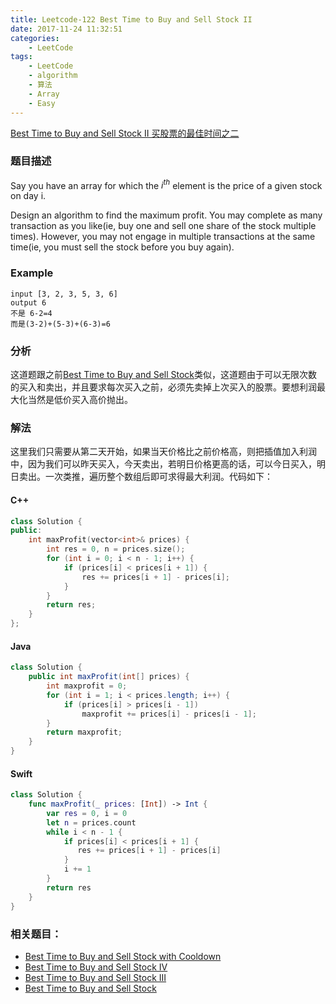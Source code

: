 ```yaml
---
title: Leetcode-122 Best Time to Buy and Sell Stock II
date: 2017-11-24 11:32:51
categories:
    - LeetCode
tags:
    - LeetCode
    - algorithm
    - 算法
    - Array
    - Easy
---
```


[Best Time to Buy and Sell Stock II 买股票的最佳时间之二](https://leetcode.com/problems/best-time-to-buy-and-sell-stock-ii/description/)

### 题目描述
Say you have an array for which the $i^{th}$  element is the price of a given stock on day i.

Design an algorithm to find the maximum profit. You may complete as many transaction as you like(ie, buy one and sell one share of the stock multiple times). However, you may not engage in multiple transactions at the same time(ie, you must sell the stock before you buy again).
### Example
    input [3, 2, 3, 5, 3, 6]
    output 6
    不是 6-2=4
    而是(3-2)+(5-3)+(6-3)=6
### 分析
这道题跟之前[Best Time to Buy and Sell Stock](https://keshiim.github.io/2017/11/24/Leetcode-121-Best-Time-to-Buy-and-Sell-Stock/)类似，这道题由于可以无限次数的买入和卖出，并且要求每次买入之前，必须先卖掉上次买入的股票。要想利润最大化当然是低价买入高价抛出。
### 解法
这里我们只需要从第二天开始，如果当天价格比之前价格高，则把插值加入利润中，因为我们可以昨天买入，今天卖出，若明日价格更高的话，可以今日买入，明日卖出。一次类推，遍历整个数组后即可求得最大利润。代码如下：
#### C++

```c++
class Solution {
public:
    int maxProfit(vector<int>& prices) {
        int res = 0, n = prices.size();
        for (int i = 0; i < n - 1; i++) {
            if (prices[i] < prices[i + 1]) {
                res += prices[i + 1] - prices[i];
            }
        }
        return res;
    }
};
```

#### Java

```java
class Solution {
    public int maxProfit(int[] prices) {
        int maxprofit = 0;
        for (int i = 1; i < prices.length; i++) {
            if (prices[i] > prices[i - 1])
                maxprofit += prices[i] - prices[i - 1];
        }
        return maxprofit;
    }
}
```
#### Swift

```swift
class Solution {
    func maxProfit(_ prices: [Int]) -> Int {
        var res = 0, i = 0
        let n = prices.count
        while i < n - 1 {
            if prices[i] < prices[i + 1] {
               res += prices[i + 1] - prices[i]
            }
            i += 1
        }
        return res
    }
}
```

### 相关题目：

* [Best Time to Buy and Sell Stock with Cooldown](https://keshiim.github.io/2017/11/24/Leetcode-309-Best-Time-to-Buy-and-Sell-Stock-with-Cooldown/)
* [Best Time to Buy and Sell Stock IV](https://keshiim.github.io/2017/11/24/Leetcode-188-Best-Time-to-Buy-and-Sell-Stock-IV/)
* [Best Time to Buy and Sell Stock III](https://keshiim.github.io/2017/11/24/Leetcode-123-Best-Time-to-Buy-and-Sell-Stock-III/)
* [Best Time to Buy and Sell Stock](https://keshiim.github.io/2017/11/24/Leetcode-121-Best-Time-to-Buy-and-Sell-Stock/)


